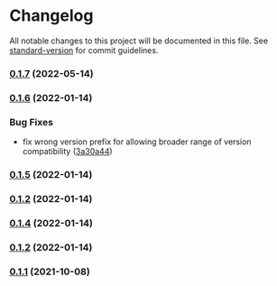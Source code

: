 # Changelog

All notable changes to this project will be documented in this file. See [standard-version](https://github.com/conventional-changelog/standard-version) for commit guidelines.

### [0.1.7](https://github.com/coon-js/extjs-app-user/compare/v0.1.6...v0.1.7) (2022-05-14)

### [0.1.6](https://github.com/coon-js/extjs-app-user/compare/v0.1.5...v0.1.6) (2022-01-14)


### Bug Fixes

* fix wrong version prefix for allowing broader range of version compatibility ([3a30a44](https://github.com/coon-js/extjs-app-user/commit/3a30a444713b3dc6710213803db3f0f22753ae1b))

### [0.1.5](https://github.com/coon-js/extjs-app-user/compare/v0.1.4...v0.1.5) (2022-01-14)

### [0.1.2](https://github.com/coon-js/extjs-app-user/compare/v0.1.1...v0.1.2) (2022-01-14)

### [0.1.4](https://github.com/coon-js/extjs-app-user/compare/v0.1.1...v0.1.4) (2022-01-14)

### [0.1.2](https://github.com/coon-js/extjs-app-user/compare/v0.1.1...v0.1.2) (2022-01-14)

### [0.1.1](https://github.com/coon-js/extjs-app-user/compare/v0.1.0...v0.1.1) (2021-10-08)
